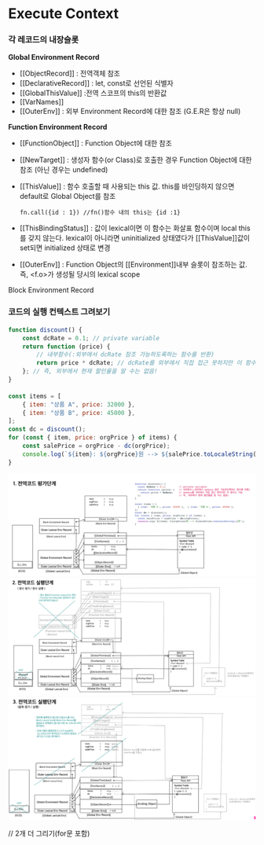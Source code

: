 # Execute Context

### 각 레코드의 내장슬롯

**Global Environment Record**

-   [[ObjectRecord]] : 전역객체 참조
-   [[DeclarativeRecord]] : let, const로 선언된 식별자
-   [[GlobalThisValue]] :전역 스코프의 this의 반환값
-   [[VarNames]]
-   [[OuterEnv]] : 외부 Environment Record에 대한 참조 (G.E.R은 항상 null)

**Function Environment Record**

-   [[FunctionObject]] : Function Object에 대한 참조
-   [[NewTarget]] : 생성자 함수(or Class)로 호출한 경우 Function Object에 대한 참조 (아닌 경우는 undefined)
-   [[ThisValue]] : 함수 호출할 때 사용되는 this 값. this를 바인딩하지 않으면 default로 Global Object를 참조

    ```
    fn.call({id : 1}) //fn()함수 내의 this는 {id :1}
    ```

-   [[ThisBindingStatus]] : 값이 lexical이면 이 함수는 화살표 함수이며 local this를 갖지 않는다. lexical이 아니라면 uninitialized 상태였다가 [[ThisValue]]값이 set되면 initialized 상태로 변경
-   [[OuterEnv]] : Function Object의 [[Environment]]내부 슬롯이 참조하는 값. 즉, <f.o>가 생성될 당시의 lexical scope

Block Environment Record

### 코드의 실행 컨텍스트 그려보기

```javascript
function discount() {
    const dcRate = 0.1; // private variable
    return function (price) {
        // 내부함수(:외부에서 dcRate 참조 가능하도록하는 함수를 반환)
        return price * dcRate; // dcRate를 외부에서 직접 접근 못하지만 이 함수는 가능
    }; // 즉, 외부에서 현재 할인율을 알 수는 없음!
}

const items = [
    { item: "상품 A", price: 32000 },
    { item: "상품 B", price: 45000 },
];
const dc = discount();
for (const { item, price: orgPrice } of items) {
    const salePrice = orgPrice - dc(orgPrice);
    console.log(`${item}: ${orgPrice}원 --> ${salePrice.toLocaleString()}원`);
}
```

![Alt text](Global_evaluation_stage_img1.png)
![Alt text](Global_evaluation_stage_img2.png)
![Alt text](Global_evaluation_stage_img3.png)

// 2개 더 그리기(for문 포함)
